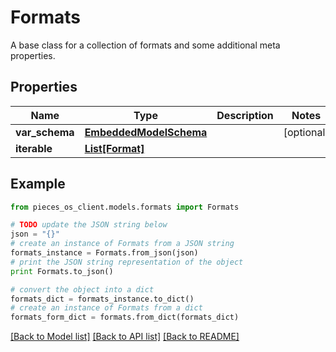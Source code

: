 # Formats

A base class for a collection of formats and some additional meta properties.

## Properties

Name | Type | Description | Notes
------------ | ------------- | ------------- | -------------
**var_schema** | [**EmbeddedModelSchema**](EmbeddedModelSchema.md) |  | [optional] 
**iterable** | [**List[Format]**](Format.md) |  | 

## Example

```python
from pieces_os_client.models.formats import Formats

# TODO update the JSON string below
json = "{}"
# create an instance of Formats from a JSON string
formats_instance = Formats.from_json(json)
# print the JSON string representation of the object
print Formats.to_json()

# convert the object into a dict
formats_dict = formats_instance.to_dict()
# create an instance of Formats from a dict
formats_form_dict = formats.from_dict(formats_dict)
```
[[Back to Model list]](../README.md#documentation-for-models) [[Back to API list]](../README.md#documentation-for-api-endpoints) [[Back to README]](../README.md)


